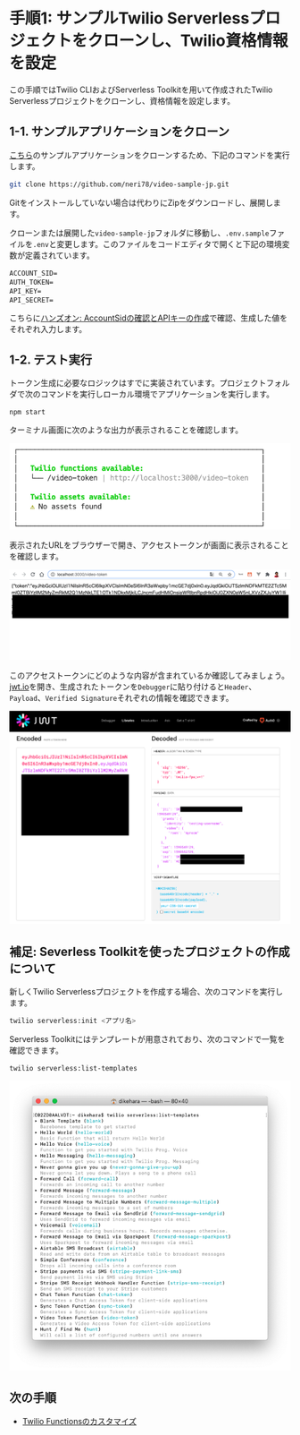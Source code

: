# 手順1: サンプルTwilio Serverlessプロジェクトをクローンし、Twilio資格情報を設定

この手順ではTwilio CLIおよびServerless Toolkitを用いて作成されたTwilio Serverlessプロジェクトをクローンし、資格情報を設定します。

## 1-1. サンプルアプリケーションをクローン

[こちら](https://github.com/neri78/video-sample-jp)のサンプルアプリケーションをクローンするため、下記のコマンドを実行します。

```bash
git clone https://github.com/neri78/video-sample-jp.git
```

Gitをインストールしていない場合は代わりにZipをダウンロードし、展開します。


クローンまたは展開した`video-sample-jp`フォルダに移動し、`.env.sample`ファイルを`.env`と変更します。このファイルをコードエディタで開くと下記の環境変数が定義されています。

```
ACCOUNT_SID=
AUTH_TOKEN=
API_KEY=
API_SECRET=
```

こちらに[ハンズオン: AccountSidの確認とAPIキーの作成](../01-Get-Credentials/00-Overview.md)で確認、生成した値をそれぞれ入力します。

## 1-2. テスト実行

トークン生成に必要なロジックはすでに実装されています。プロジェクトフォルダで次のコマンドを実行しローカル環境でアプリケーションを実行します。

```
npm start
```

ターミナル画面に次のような出力が表示されることを確認します。

![ローカル環境で実行確認](../assets/02-local-development.png)

表示されたURLをブラウザーで開き、アクセストークンが画面に表示されることを確認します。

![アクセストークン](../assets/02-access-token.png)

このアクセストークンにどのような内容が含まれているか確認してみましょう。[jwt.io](https://jwt.io)を開き、生成されたトークンを`Debugger`に貼り付けると`Header`、`Payload`、`Verified Signature`それぞれの情報を確認できます。

![jwt.io](../assets/02-jwt-io.png)


## 補足: Severless Toolkitを使ったプロジェクトの作成について

新しくTwilio Serverlessプロジェクトを作成する場合、次のコマンドを実行します。

```bash
twilio serverless:init <アプリ名>
```

Serverless Toolkitにはテンプレートが用意されており、次のコマンドで一覧を確認できます。

```bash
twilio serverless:list-templates
```
![テンプレート一覧](../assets/02-list-templates.png)


## 次の手順

- [Twilio Functionsのカスタマイズ](02-Customize-Function.md)